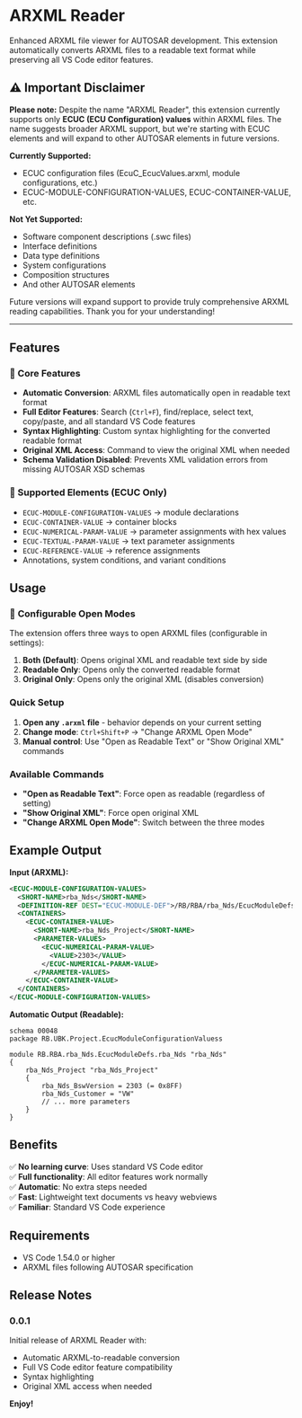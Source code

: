 # ARXML Reader

Enhanced ARXML file viewer for AUTOSAR development. This extension automatically converts ARXML files to a readable text format while preserving all VS Code editor features.

## ⚠️ **Important Disclaimer**

**Please note:** Despite the name "ARXML Reader", this extension currently supports only **ECUC (ECU Configuration) values** within ARXML files. The name suggests broader ARXML support, but we're starting with ECUC elements and will expand to other AUTOSAR elements in future versions.

**Currently Supported:** 
- ECUC configuration files (EcuC_EcucValues.arxml, module configurations, etc.)
- ECUC-MODULE-CONFIGURATION-VALUES, ECUC-CONTAINER-VALUE, etc.

**Not Yet Supported:** 
- Software component descriptions (.swc files)
- Interface definitions 
- Data type definitions
- System configurations
- Composition structures
- And other AUTOSAR elements

Future versions will expand support to provide truly comprehensive ARXML reading capabilities. Thank you for your understanding!

---

## Features

### 🔧 Core Features

- **Automatic Conversion**: ARXML files automatically open in readable text format
- **Full Editor Features**: Search (`Ctrl+F`), find/replace, select text, copy/paste, and all standard VS Code features
- **Syntax Highlighting**: Custom syntax highlighting for the converted readable format
- **Original XML Access**: Command to view the original XML when needed
- **Schema Validation Disabled**: Prevents XML validation errors from missing AUTOSAR XSD schemas

### 📂 Supported Elements (ECUC Only)

- `ECUC-MODULE-CONFIGURATION-VALUES` → module declarations
- `ECUC-CONTAINER-VALUE` → container blocks  
- `ECUC-NUMERICAL-PARAM-VALUE` → parameter assignments with hex values
- `ECUC-TEXTUAL-PARAM-VALUE` → text parameter assignments
- `ECUC-REFERENCE-VALUE` → reference assignments
- Annotations, system conditions, and variant conditions

## Usage

### 🔧 **Configurable Open Modes**

The extension offers three ways to open ARXML files (configurable in settings):

1. **Both (Default)**: Opens original XML and readable text side by side
2. **Readable Only**: Opens only the converted readable format  
3. **Original Only**: Opens only the original XML (disables conversion)

### **Quick Setup**
1. **Open any `.arxml` file** - behavior depends on your current setting
2. **Change mode**: `Ctrl+Shift+P` → "Change ARXML Open Mode"
3. **Manual control**: Use "Open as Readable Text" or "Show Original XML" commands

### **Available Commands**
- **"Open as Readable Text"**: Force open as readable (regardless of setting)
- **"Show Original XML"**: Force open original XML  
- **"Change ARXML Open Mode"**: Switch between the three modes

## Example Output

**Input (ARXML):**
```xml
<ECUC-MODULE-CONFIGURATION-VALUES>
  <SHORT-NAME>rba_Nds</SHORT-NAME>
  <DEFINITION-REF DEST="ECUC-MODULE-DEF">/RB/RBA/rba_Nds/EcucModuleDefs/rba_Nds</DEFINITION-REF>
  <CONTAINERS>
    <ECUC-CONTAINER-VALUE>
      <SHORT-NAME>rba_Nds_Project</SHORT-NAME>
      <PARAMETER-VALUES>
        <ECUC-NUMERICAL-PARAM-VALUE>
          <VALUE>2303</VALUE>
        </ECUC-NUMERICAL-PARAM-VALUE>
      </PARAMETER-VALUES>
    </ECUC-CONTAINER-VALUE>
  </CONTAINERS>
</ECUC-MODULE-CONFIGURATION-VALUES>
```

**Automatic Output (Readable):**
```
schema 00048
package RB.UBK.Project.EcucModuleConfigurationValuess

module RB.RBA.rba_Nds.EcucModuleDefs.rba_Nds "rba_Nds"
{
    rba_Nds_Project "rba_Nds_Project"
    {
        rba_Nds_BswVersion = 2303 (= 0x8FF)
        rba_Nds_Customer = "VW"
        // ... more parameters
    }
}
```

## Benefits

✅ **No learning curve**: Uses standard VS Code editor  
✅ **Full functionality**: All editor features work normally  
✅ **Automatic**: No extra steps needed  
✅ **Fast**: Lightweight text documents vs heavy webviews  
✅ **Familiar**: Standard VS Code experience  

## Requirements

- VS Code 1.54.0 or higher
- ARXML files following AUTOSAR specification

## Release Notes

### 0.0.1

Initial release of ARXML Reader with:
- Automatic ARXML-to-readable conversion
- Full VS Code editor feature compatibility
- Syntax highlighting
- Original XML access when needed

**Enjoy!**
